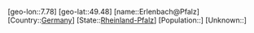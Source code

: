 ﻿---
location: [49.48,7.78]
type: City
tags:
- geo/City


SpocWebEntityId: 30056
isDeleted: false
confidential: public

---
[geo-lon::7.78]
[geo-lat::49.48]
[name::Erlenbach@Pfalz]
[Country::[Germany](geo/Continent/Europe/Germany.md)]
[State::[Rheinland-Pfalz](geo/Continent/Europe/Germany/Rheinland-Pfalz.md)]
[Population::]
[Unknown::]

